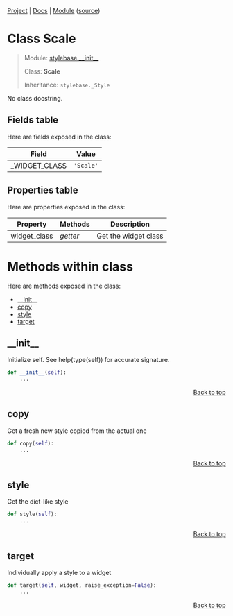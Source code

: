 [Project](/README.md) | [Docs](/docs/README.md) | [Module](/docs/modules/stylebase/__init__/README.md) ([source](/stylebase/__init__.py))

# Class Scale
> Module: [stylebase.\_\_init\_\_](/docs/modules/stylebase/__init__/README.md)
>
> Class: **Scale**
>
> Inheritance: `stylebase._Style`

No class docstring.

## Fields table
Here are fields exposed in the class:

| Field | Value |
| --- | --- |
| \_WIDGET\_CLASS | `'Scale'` |

## Properties table
Here are properties exposed in the class:

| Property | Methods | Description |
| --- | --- | --- |
| widget\_class | _getter_ | Get the widget class |

# Methods within class
Here are methods exposed in the class:
- [\_\_init\_\_](#__init__)
- [copy](#copy)
- [style](#style)
- [target](#target)

## \_\_init\_\_
Initialize self.  See help(type(self)) for accurate signature.

```python
def __init__(self):
    ...
```

<p align="right"><a href="#class-scale">Back to top</a></p>

## copy
Get a fresh new style copied from the actual one

```python
def copy(self):
    ...
```

<p align="right"><a href="#class-scale">Back to top</a></p>

## style
Get the dict-like style

```python
def style(self):
    ...
```

<p align="right"><a href="#class-scale">Back to top</a></p>

## target
Individually apply a style to a widget

```python
def target(self, widget, raise_exception=False):
    ...
```

<p align="right"><a href="#class-scale">Back to top</a></p>
